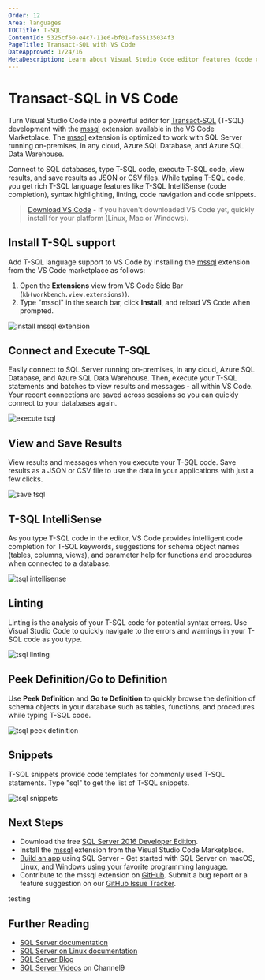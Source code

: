 ```yaml
---
Order: 12
Area: languages
TOCTitle: T-SQL
ContentId: 5325cf50-e4c7-11e6-bf01-fe55135034f3
PageTitle: Transact-SQL with VS Code
DateApproved: 1/24/16
MetaDescription: Learn about Visual Studio Code editor features (code completion, debugging, snippets, linting) for Transact-SQL.
---
```

# Transact-SQL in VS Code

Turn Visual Studio Code into a powerful editor for [Transact-SQL]  (T-SQL) development with the [mssql] extension available in the VS Code Marketplace. The [mssql] extension is optimized to work with SQL Server running on-premises, in any cloud, Azure SQL Database, and Azure SQL Data Warehouse.

Connect to SQL databases, type T-SQL code, execute T-SQL code, view results, and save results as JSON or CSV files. While typing T-SQL code, you get rich T-SQL language features like T-SQL IntelliSense (code completion), syntax highlighting, linting, code navigation and code snippets.

> [Download VS Code] - If you haven't downloaded VS Code yet, quickly install for your platform (Linux, Mac or Windows).

## Install T-SQL support

Add T-SQL language support to VS Code by installing the [mssql] extension from the VS Code marketplace as follows:

1. Open the **Extensions** view from VS Code Side Bar (`kb(workbench.view.extensions)`).
2. Type "mssql" in the search bar, click **Install**, and reload VS Code when prompted.

![install mssql extension](images/tsql/install-mssql.png)

## Connect and Execute T-SQL

Easily connect to SQL Server running on-premises, in any cloud, Azure SQL Database, and Azure SQL Data Warehouse. Then, execute your T-SQL statements and batches to view results and messages - all within VS Code. Your recent connections are saved across sessions so you can quickly connect to your databases again.

![execute tsql](images/tsql/execute.gif)

## View and Save Results

View results and messages when you execute your T-SQL code. Save results as a JSON or CSV file to use the data in your applications with just a few clicks.

![save tsql](images/tsql/save.gif)

## T-SQL IntelliSense

As you type T-SQL code in the editor, VS Code provides intelligent code completion for T-SQL keywords, suggestions for schema object names (tables, columns, views), and parameter help for functions and procedures when connected to a database.

![tsql intellisense](images/tsql/intellisense.gif)

## Linting

Linting is the analysis of your T-SQL code for potential syntax errors. Use Visual Studio Code to quickly navigate to the errors and warnings in your T-SQL code as you type.

![tsql linting](images/tsql/linting.gif)

## Peek Definition/Go to Definition

Use **Peek Definition** and **Go to Definition** to quickly browse the definition of schema objects in your database such as tables, functions, and procedures while typing T-SQL code.

![tsql peek definition](images/tsql/peekdefinition.gif)

## Snippets

T-SQL snippets provide code templates for commonly used T-SQL statements. Type "sql" to get the list of T-SQL snippets.

![tsql snippets](images/tsql/snippets.gif)

## Next Steps

* Download the free [SQL Server 2016 Developer Edition].
* Install the [mssql] extension from the Visual Studio Code Marketplace.
* [Build an app] using SQL Server - Get started with SQL Server on macOS, Linux, and Windows using your favorite programming language.
* Contribute to the mssql extension on [GitHub]. Submit a bug report or a feature suggestion on our [GitHub Issue Tracker].

testing

## Further Reading

* [SQL Server documentation]
* [SQL Server on Linux documentation]
* [SQL Server Blog]
* [SQL Server Videos] on Channel9

[Transact-SQL]: https://msdn.microsoft.com/en-us/library/bb510741.aspx
[mssql]: https://aka.ms/mssql-marketplace
[Download VS Code]: https://code.visualstudio.com/download
[SQL Server 2016 Developer Edition]: https://www.microsoft.com/en-us/sql-server/sql-server-downloads
[Build an app]: https://aka.ms/sqldev
[SQL Server documentation]: https://msdn.microsoft.com/en-us/library/mt590198(v=sql.1).aspx
[SQL Server on Linux documentation]: https://docs.microsoft.com/en-us/sql/linux/
[SQL Server Blog]: https://blogs.technet.microsoft.com/dataplatforminsider/
[SQL Server Videos]: https://channel9.msdn.com/Tags/sql+server
[GitHub]: https://github.com/Microsoft/vscode-mssql
[GitHub Issue Tracker]: https://github.com/Microsoft/vscode-mssql/issues
